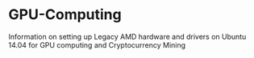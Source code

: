 # GPU-Computing
Information on setting up Legacy AMD hardware and drivers on Ubuntu 14.04 for GPU computing and Cryptocurrency Mining
